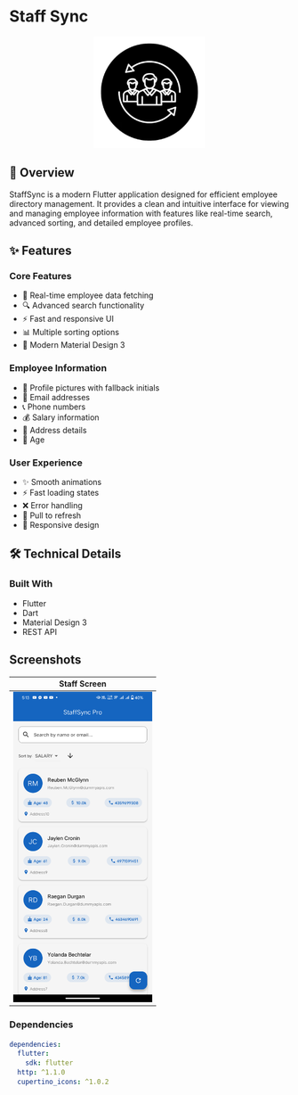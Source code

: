 # Staff Sync

<p align="center">
  <img src="lib/assets/app_logo.png" alt="StaffSync Pro Logo" width="200"/>
</p>

## 📱 Overview

StaffSync is a modern Flutter application designed for efficient employee directory management. It provides a clean and intuitive interface for viewing and managing employee information with features like real-time search, advanced sorting, and detailed employee profiles.

## ✨ Features

### Core Features
- 🔄 Real-time employee data fetching
- 🔍 Advanced search functionality
- ⚡ Fast and responsive UI
- 📊 Multiple sorting options
- 🎨 Modern Material Design 3

### Employee Information
- 👤 Profile pictures with fallback initials
- 📧 Email addresses
- 📞 Phone numbers
- 💰 Salary information
- 📍 Address details
- 🎂 Age

### User Experience
- ✨ Smooth animations
- ⚡ Fast loading states
- ❌ Error handling
- 🔄 Pull to refresh
- 📱 Responsive design

## 🛠️ Technical Details

### Built With
- Flutter
- Dart
- Material Design 3
- REST API

## Screenshots

| Staff Screen                             |
|------------------------------------------|
| <img src="staff_screen.png" width="250"> |


### Dependencies
```yaml
dependencies:
  flutter:
    sdk: flutter
  http: ^1.1.0
  cupertino_icons: ^1.0.2

